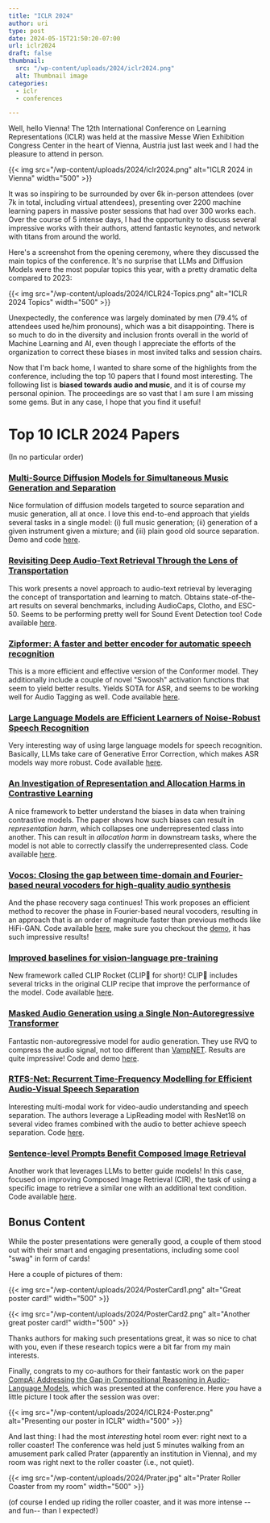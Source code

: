 ```yaml
---
title: "ICLR 2024"
author: uri
type: post
date: 2024-05-15T21:50:20-07:00
url: iclr2024
draft: false
thumbnail:
  src: "/wp-content/uploads/2024/iclr2024.png"
  alt: Thumbnail image
categories:
  - iclr
  - conferences

---
```


Well, hello Vienna! The 12th International Conference on Learning Representations (ICLR) was held at the massive Messe Wien Exhibition Congress Center in the heart of Vienna, Austria just last week and I had the pleasure to attend in person.

{{< img src="/wp-content/uploads/2024/iclr2024.png" alt="ICLR 2024 in Vienna" width="500" >}}

It was so inspiring to be surrounded by over 6k in-person attendees (over 7k in total, including virtual attendees), presenting over 2200 machine learning papers in massive poster sessions that had over 300 works each.
Over the course of 5 intense days, I had the opportunity to discuss several impressive works with their authors, attend fantastic keynotes, and network with titans from around the world. 

Here's a screenshot from the opening ceremony, where they discussed the main topics of the conference.
It's no surprise that LLMs and Diffusion Models were the most popular topics this year, with a pretty dramatic delta compared to 2023:

{{< img src="/wp-content/uploads/2024/ICLR24-Topics.png" alt="ICLR 2024 Topics" width="500" >}}

Unexpectedly, the conference was largely dominated by men (79.4% of attendees used he/him pronouns), which was a bit disappointing.
There is so much to do in the diversity and inclusion fronts overall in the world of Machine Learning and AI, even though I appreciate the efforts of the organization to correct these biases in  most invited talks and session chairs.

Now that I'm back home, I wanted to share some of the highlights from the conference, including the top 10 papers that I found most interesting.
The following list is **biased towards audio and music**, and it is of course my personal opinion.
The proceedings are so vast that I am sure I am missing some gems.
But in any case, I hope that you find it useful!

# Top 10 ICLR 2024 Papers

(In no particular order)

### [Multi-Source Diffusion Models for Simultaneous Music Generation and Separation](https://arxiv.org/abs/2302.02257)

Nice formulation of diffusion models targeted to source separation and music generation, all at once.
I love this end-to-end approach that yields several tasks in a single model: (i) full music generation; (ii) generation of a given instrument given a mixture; and (iii) plain good old source separation. Demo and code [here](https://gladia-research-group.github.io/multi-source-diffusion-models/).

### [Revisiting Deep Audio-Text Retrieval Through the Lens of Transportation](https://openreview.net/forum?id=l60EM8md3t)

This work presents a novel approach to audio-text retrieval by leveraging the concept of transportation and learning to match.
Obtains state-of-the-art results on several benchmarks, including AudioCaps, Clotho, and ESC-50.
Seems to be performing pretty well for Sound Event Detection too!
Code available [here](https://github.com/v-manhlt3/m-LTM-Audio-Text-Retrieval).

### [Zipformer: A faster and better encoder for automatic speech recognition](https://arxiv.org/abs/2310.11230)

This is a more efficient and effective version of the Conformer model.
They additionally include a couple of novel "Swoosh" activation functions that seem to yield better results.
Yields SOTA for ASR, and seems to be working well for Audio Tagging as well.
Code available [here](https://github.com/k2-fsa/icefall).

### [Large Language Models are Efficient Learners of Noise-Robust Speech Recognition](https://arxiv.org/abs/2401.10446)

Very interesting way of using large language models for speech recognition.
Basically, LLMs take care of Generative Error Correction, which makes ASR models way more robust.
Code available [here](https://github.com/YUCHEN005/RobustGER).

### [An Investigation of Representation and Allocation Harms in Contrastive Learning](https://arxiv.org/abs/2310.01583)

A nice framework to better understand the biases in data when training contrastive models.
The paper shows how such biases can result in _representation harm_, which collapses one underrepresented class into another.
This can result in _allocation harm_ in downstream tasks, where the model is not able to correctly classify the underrepresented class.
Code available [here](https://github.com/smaityumich/CL-representation-harm).

### [Vocos: Closing the gap between time-domain and Fourier-based neural vocoders for high-quality audio synthesis](https://arxiv.org/abs/2306.00814)

And the phase recovery saga continues!
This work proposes an efficient method to recover the phase in Fourier-based neural vocoders, resulting in an approach that is an order of magnitude faster than previous methods like HiFi-GAN.
Code available [here](https://github.com/gemelo-ai/vocos), make sure you checkout the [demo](https://gemelo-ai.github.io/vocos/), it has such impressive results!

### [Improved baselines for vision-language pre-training](https://arxiv.org/abs/2305.08675)

New framework called CLIP Rocket (CLIP🚀 for short)!
CLIP🚀 includes several tricks in the original CLIP recipe that improve the performance of the model.
Code available [here](https://github.com/facebookresearch/clip-rocket).

### [Masked Audio Generation using a Single Non-Autoregressive Transformer](https://arxiv.org/abs/2401.04577)

Fantastic non-autoregressive model for audio generation.
They use RVQ to compress the audio signal, not too different than [VampNET](https://github.com/hugofloresgarcia/vampnet).
Results are quite impressive!
Code and demo [here](https://pages.cs.huji.ac.il/adiyoss-lab/MAGNeT/).

### [RTFS-Net: Recurrent Time-Frequency Modelling for Efficient Audio-Visual Speech Separation](https://arxiv.org/abs/2309.17189)

Interesting multi-modal work for video-audio understanding and speech separation.
The authors leverage a LipReading model with ResNet18 on several video frames combined with the audio to better achieve speech separation.
Code [here](https://github.com/spkgyk/RTFS-Net).

### [Sentence-level Prompts Benefit Composed Image Retrieval](https://arxiv.org/abs/2310.05473)

Another work that leverages LLMs to better guide models!
In this case, focused on improving Composed Image Retrieval (CIR), the task of using a specific image to retrieve a similar one with an additional text condition.
Code available [here](https://github.com/chunmeifeng/SPRC).


## Bonus Content

While the poster presentations were generally good, a couple of them stood out with their smart and engaging presentations, including some cool "swag" in form of cards!

Here a couple of pictures of them:

{{< img src="/wp-content/uploads/2024/PosterCard1.png" alt="Great poster card!" width="500" >}}

{{< img src="/wp-content/uploads/2024/PosterCard2.png" alt="Another great poster card!" width="500" >}}

Thanks authors for making such presentations great, it was so nice to chat with you, even if these research topics were a bit far from my main interests.

Finally, congrats to my co-authors for their fantastic work on the paper [CompA: Addressing the Gap in Compositional Reasoning in Audio-Language Models](https://arxiv.org/abs/2310.08753), which was presented at the conference.
Here you have a little picture I took after the session was over:

{{< img src="/wp-content/uploads/2024/ICLR24-Poster.png" alt="Presenting our poster in ICLR" width="500" >}}

And last thing: I had the most _interesting_ hotel room ever: right next to a roller coaster! The conference was held just 5 minutes walking from an amusement park called Prater (apparently an institution in Vienna), and my room was right next to the roller coaster (i.e., not quiet).

{{< img src="/wp-content/uploads/2024/Prater.jpg" alt="Prater Roller Coaster from my room" width="500" >}}

(of course I ended up riding the roller coaster, and it was more intense --and fun-- than I expected!)
